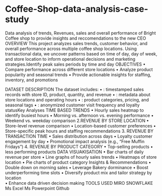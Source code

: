 # Coffee-Shop-data-analysis-case-study
Data analysis of trends, Revenues, sales and overall performance of Bright Coffee shop to provide insights and reccomendations to the new CEO
OVERVIEW
This project analyzes sales trends, customer behavior, and overall performance across multiple coffee shop locations. Using transactional data, we uncover patterns based on time of day, day of week, and store location to inform operational decisions and marketing strategies.Identify peak sales periods by time and day
OBJECTIVES
• 	Compare performance across different store locations
• 	Analyze product popularity and seasonal trends
• 	Provide actionable insights for staffing, inventory, and promotions

DATASET DESCRIPTION
The dataset includes:
• 	: timestamped sales records with store ID, product, quantity, and revenue
• 	: metadata about store locations and operating hours
• 	: product categories, pricing, and seasonal tags
• 	: anonymized customer visit frequency and loyalty statusKey Analyses
TIME BASED TRENDS
• 	Hourly sales heatmap to identify busiest hours
• 	Morning vs. afternoon vs. evening performance
• 	Weekend vs. weekday comparison
2.REVENUE BY STORE LOCATION
• 	Store-level revenue comparison
• 	Location-based customer preferences
• 	Store-specific peak hours and staffing recommendations
3.  REVENUE BY TRANSACTION TIME
• 	Sales distribution across days
• 	Loyalty customer engagement by day
• 	Promotional impact analysis (e.g., “Free Muffin Fridays”)
4.  REVENUE BY PRODUCT CATEGORY
• 	Top-selling products
• 	less performing products 
DATA VISUAKISATION
• 	Bar charts of daily revenue per store
• 	Line graphs of hourly sales trends
• 	Heatmaps of store location 
• 	Pie charts of product category 
 Insights & Recommendations
•  Double down on morning sales
• 	Leverage Bakery dorminance
•   Boost underperforming time slots
•  Diversify product mix and tailor strategy by location	
• 	Enhance data driven decision making 
TOOLS USED
MIRO
SNOWFLAKE
Ms Excel
Ms Powerpoint
Github





